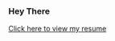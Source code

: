 ### Hey There

<!--
**WalrusSoup/WalrusSoup** is a ✨ _special_ ✨ repository because its `README.md` (this file) appears on your GitHub profile. -->

[Click here to view my resume](https://jaysonlindsley.dev)

